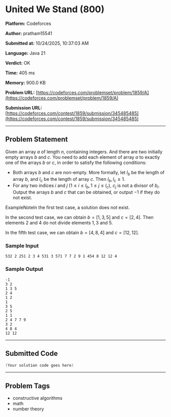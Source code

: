 
# United We Stand (800)

**Platform:** Codeforces  

**Author:** pratham15541  

**Submitted at:** 10/24/2025, 10:37:03 AM  

**Language:** Java 21  

**Verdict:** OK  

**Time:** 405 ms  

**Memory:** 900.0 KB  

**Problem URL:** [https://codeforces.com/problemset/problem/1859/A](https://codeforces.com/problemset/problem/1859/A)  

**Submission URL:** [https://codeforces.com/contest/1859/submission/345485485](https://codeforces.com/contest/1859/submission/345485485)  

---

## Problem Statement
Given an array $a$ of length $n$, containing integers. And there are two initially empty arrays $b$ and $c$. You need to add each element of array $a$ to exactly one of the arrays $b$ or $c$, in order to satisfy the following conditions:

 
*  Both arrays $b$ and $c$ are non-empty. More formally, let $l_b$ be the length of array $b$, and $l_c$ be the length of array $c$. Then $l_b, l_c \ge 1$. 
*  For any two indices $i$ and $j$ ($1 \le i \le l_b, 1 \le j \le l_c$), $c_j$ is not a divisor of $b_i$. Output the arrays $b$ and $c$ that can be obtained, or output $-1$ if they do not exist.

ExampleNoteIn the first test case, a solution does not exist.

In the second test case, we can obtain $b = [1, 3, 5]$ and $c = [2, 4]$. Then elements $2$ and $4$ do not divide elements $1, 3$ and $5$.

In the fifth test case, we can obtain $b = [4, 8, 4]$ and $c = [12, 12]$.

### Sample Input
```
532 2 251 2 3 4 531 3 571 7 7 2 9 1 454 8 12 12 4
```

### Sample Output
```
-1
3 2
1 3 5 
2 4 
1 2
1 
3 5 
2 5
1 1 
2 4 7 7 9 
3 2
4 8 4 
12 12
```

---

## Submitted Code
```java 21
(Your solution code goes here)
```

---

## Problem Tags
- constructive algorithms
- math
- number theory
